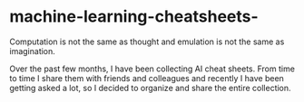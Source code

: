 # machine-learning-cheatsheets-
Computation is not the same as thought and emulation is not the same as imagination.

Over the past few months, I have been collecting AI cheat sheets. From time to time I share them with friends and colleagues and recently I have been getting asked a lot, so I decided to organize and share the entire collection. 
